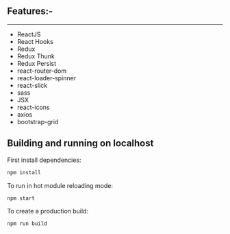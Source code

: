 ## Features:-

---

- ReactJS
- React Hooks
- Redux
- Redux Thunk
- Redux Persist
- react-router-dom
- react-loader-spinner
- react-slick
- sass
- JSX
- react-icons
- axios
- bootstrap-grid

## Building and running on localhost

First install dependencies:

```sh
npm install
```

To run in hot module reloading mode:

```sh
npm start
```

To create a production build:

```sh
npm run build
```

